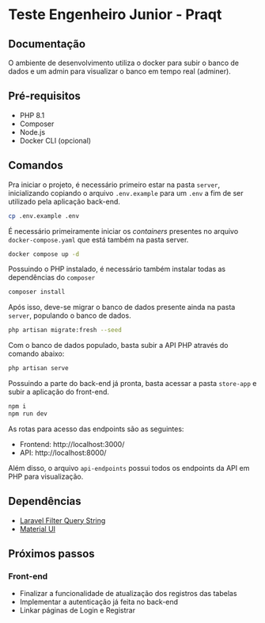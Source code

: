 # Teste Engenheiro Junior - Praqt 

## Documentação
O ambiente de desenvolvimento utiliza o docker para subir o banco de dados e um admin para visualizar o banco em tempo real (adminer).

## Pré-requisitos
- PHP 8.1
- Composer
- Node.js
- Docker CLI (opcional)

## Comandos

Pra iniciar o projeto, é necessário primeiro estar na pasta `server`, inicializando copiando o arquivo `.env.example` para um `.env` a fim de ser utilizado pela aplicação back-end.

```bash
cp .env.example .env
```

É necessário primeiramente iniciar os _containers_ presentes no arquivo `docker-compose.yaml` que está também na pasta server.

```bash
docker compose up -d
```

Possuindo o PHP instalado, é necessário também instalar todas as dependências do `composer`

```bash
composer install
```

Após isso, deve-se migrar o banco de dados presente ainda na pasta `server`, populando o banco de dados.

```bash
php artisan migrate:fresh --seed 
```

Com o banco de dados populado, basta subir a API PHP através do comando abaixo:

```bash
php artisan serve
```

Possuindo a parte do back-end já pronta, basta acessar a pasta `store-app` e subir a aplicação do front-end.

```bash
npm i
npm run dev
```

As rotas para acesso das endpoints são as seguintes:

- Frontend: http://localhost:3000/
- API: http://localhost:8000/

Além disso, o arquivo `api-endpoints` possui todos os endpoints da API em PHP para visualização.

## Dependências
- [Laravel Filter Query String](https://github.com/mehradsadeghi/laravel-filter-querystring)
- [Material UI](https://mui.com/material-ui/)

## Próximos passos
### Front-end
- Finalizar a funcionalidade de atualização dos registros das tabelas 
- Implementar a autenticação já feita no back-end
- Linkar páginas de Login e Registrar